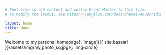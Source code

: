 ```yaml
---
# Feel free to add content and custom Front Matter to this file.
# To modify the layout, see https://jekyllrb.com/docs/themes/#overriding-theme-defaults

layout: home
title: Home
---
```

<style type="text/css">
  img img-circle {
    border-radius: 50%;
  }
</style>
Welcome to my personal homepage! ![image]({{ site.baseurl }}/assets/img/my_photo_sq.jpg){: .img-circle}
